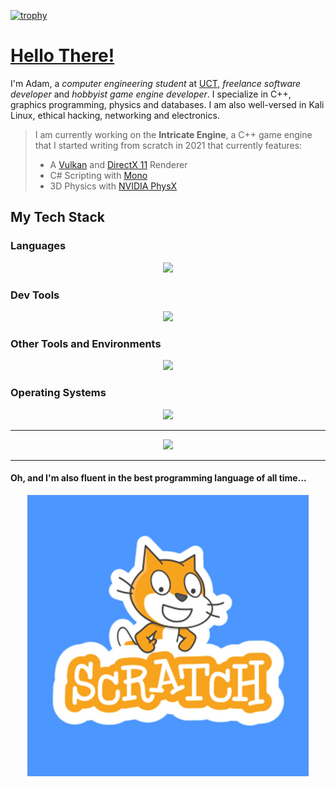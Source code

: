 [![trophy](https://github-profile-trophy.vercel.app/?username=DnA-IntRicate&title=-Issues,-PullRequest,-Reviews&theme=radical)](https://github.com/ryo-ma/github-profile-trophy)

# [Hello There!](https://www.youtube.com/watch?v=rEq1Z0bjdwc)
I'm Adam, a *computer engineering student* at [UCT](https://www.uct.ac.za/), *freelance software developer* and *hobbyist game engine developer*. I specialize in C++, graphics programming, physics and databases. I am also well-versed in Kali Linux, ethical hacking, networking and electronics.

> I am currently working on the **Intricate Engine**, a C++ game engine that I started writing from scratch in 2021 that currently features:
> - A [Vulkan](https://www.vulkan.org/) and [DirectX 11](https://en.wikipedia.org/wiki/Direct3D) Renderer
> - C# Scripting with [Mono](https://en.wikipedia.org/wiki/Mono_(software))
> - 3D Physics with [NVIDIA PhysX](https://en.wikipedia.org/wiki/PhysX)

## My Tech Stack
### Languages
<p align="center">
    <img src="https://go-skill-icons.vercel.app/api/icons?i=c,cpp,cs,dotnet,python,java,go,lua,mysql&theme=dark">
</p>

### Dev Tools
<p align="center">
    <img src="https://go-skill-icons.vercel.app/api/icons?i=github,git,bash,wsl,terminal,powershell,visualstudio,vscode,vim,cmake&theme=dark">
</p>

### Other Tools and Environments
<p align="center">
    <img src="https://go-skill-icons.vercel.app/api/icons?i=unity,unrealengine,blender,photoshop,premiere,markdown,yaml&theme=dark">
</p>

### Operating Systems
<p align="center">
    <img src="https://go-skill-icons.vercel.app/api/icons?i=windows,linux,debian,kali,ubuntu,raspberrypi&theme=dark">
</p>

---

<p align="center">
    <img src="https://github-readme-stats.vercel.app/api?username=DnA-IntRicate&show_icons=true&theme=radical">
</p>

---

#### Oh, and I'm also fluent in the best programming language of all time...
<p align="center">
    <img width=450 height=450 src="Images/Scratch.jpg">
</p>
